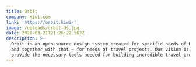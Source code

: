 ```yaml
---
title: Orbit
company: Kiwi.com
link: 'https://orbit.kiwi/'
image: /uploads/orbit-ds.jpg
date: 2020-03-21T21:26:22.562Z
description: >-
  Orbit is an open-source design system created for specific needs of Kiwi.com
  and together with that – for needs of travel projects. Our vision is to
  provide the necessary tools needed for building incredible travel products.
---
```

